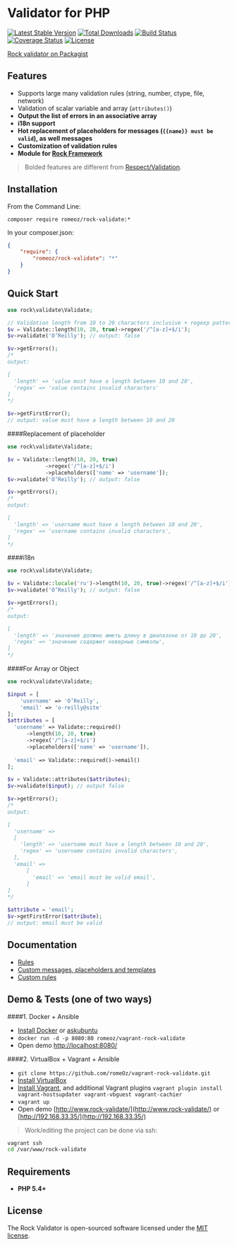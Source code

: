 Validator for PHP
=======================

[![Latest Stable Version](https://poser.pugx.org/romeOz/rock-validate/v/stable.svg)](https://packagist.org/packages/romeOz/rock-validate)
[![Total Downloads](https://poser.pugx.org/romeOz/rock-validate/downloads.svg)](https://packagist.org/packages/romeOz/rock-validate)
[![Build Status](https://travis-ci.org/romeOz/rock-validate.svg?branch=master)](https://travis-ci.org/romeOz/rock-validate)
[![Coverage Status](https://coveralls.io/repos/romeOz/rock-validate/badge.svg?branch=master)](https://coveralls.io/r/romeOz/rock-validate?branch=master)
[![License](https://poser.pugx.org/romeOz/rock-validate/license.svg)](https://packagist.org/packages/romeOz/rock-validate)

[Rock validator on Packagist](https://packagist.org/packages/romeOz/rock-validate)

Features
-------------------

 * Supports large many validation rules (string, number, ctype, file, network)
 * Validation of scalar variable and array (`attributes()`)
 * **Output the list of errors in an associative array**
 * **i18n support**
 * **Hot replacement of placeholders for messages (`{{name}} must be valid`), as well messages**
 * **Customization of validation rules**
 * **Module for [Rock Framework](https://github.com/romeOz/rock)**

> Bolded features are different from [Respect/Validation](https://github.com/Respect/Validation).

Installation
-------------------

From the Command Line:

```composer require romeoz/rock-validate:*```

In your composer.json:

```json
{
    "require": {
        "romeoz/rock-validate": "*"
    }
}
```

Quick Start
-------------------

```php
use rock\validate\Validate;

// Validation length from 10 to 20 characters inclusive + regexp pattern
$v = Validate::length(10, 20, true)->regex('/^[a-z]+$/i');
$v->validate('O’Reilly'); // output: false

$v->getErrors();
/*
output:

[
  'length' => 'value must have a length between 10 and 20',
  'regex' => 'value contains invalid characters'
]
*/

$v->getFirstError();
// output: value must have a length between 10 and 20
```

####Replacement of placeholder

```php
use rock\validate\Validate;

$v = Validate::length(10, 20, true)
            ->regex('/^[a-z]+$/i')
            ->placeholders(['name' => 'username']);
$v->validate('O’Reilly'); // output: false

$v->getErrors();
/*
output:

[
  'length' => 'username must have a length between 10 and 20',
  'regex' => 'username contains invalid characters',
]
*/
```

####i18n

```php
use rock\validate\Validate;

$v = Validate::locale('ru')->length(10, 20, true)->regex('/^[a-z]+$/i');
$v->validate('O’Reilly'); // output: false

$v->getErrors();
/*
output:

[
  'length' => 'значение должно иметь длину в диапазоне от 10 до 20',
  'regex' => 'значение содержит неверные символы',
]
*/
```

####For Array or Object

```php
use rock\validate\Validate;

$input = [
    'username' => 'O’Reilly',
    'email' => 'o-reilly@site'
];
$attributes = [
  'username' => Validate::required()
      ->length(10, 20, true)
      ->regex('/^[a-z]+$/i')
      ->placeholders(['name' => 'username']),
  
  'email' => Validate::required()->email()
];

$v = Validate::attributes($attributes);
$v->validate($input); // output false

$v->getErrors();
/*
output:

[
  'username' => 
  [
    'length' => 'username must have a length between 10 and 20',
    'regex' => 'username contains invalid characters',
  ],
  'email' => 
      [
        'email' => 'email must be valid email',
      ]
]
*/

$attribute = 'email';
$v->getFirstError($attribute);
// output: email must be valid
```

Documentation
-------------------

 * [Rules](https://github.com/romeOz/rock-validate/blob/master/docs/rules.md)
 * [Custom messages, placeholders and templates](https://github.com/romeOz/rock-validate/blob/master/docs/custom-messages.md)
 * [Custom rules](https://github.com/romeOz/rock-validate/blob/master/docs/custom-rules.md)

Demo & Tests (one of two ways)
-------------------

####1. Docker + Ansible

 * [Install Docker](https://docs.docker.com/installation/) or [askubuntu](http://askubuntu.com/a/473720)
 * `docker run -d -p 8080:80 romeoz/vagrant-rock-validate`
 * Open demo [http://localhost:8080/](http://localhost:8080/)
 
####2. VirtualBox + Vagrant + Ansible

 * `git clone https://github.com/romeOz/vagrant-rock-validate.git`
 * [Install VirtualBox](https://www.virtualbox.org/wiki/Downloads)
 * [Install Vagrant](https://www.vagrantup.com/downloads), and additional Vagrant plugins `vagrant plugin install vagrant-hostsupdater vagrant-vbguest vagrant-cachier`
 * `vagrant up`
 * Open demo [http://www.rock-validate/](http://www.rock-validate/) or [http://192.168.33.35/](http://192.168.33.35/)

> Work/editing the project can be done via ssh:

```bash
vagrant ssh
cd /var/www/rock-validate
```

Requirements
-------------------

 * **PHP 5.4+**

License
-------------------

The Rock Validator is open-sourced software licensed under the [MIT license](http://opensource.org/licenses/MIT).